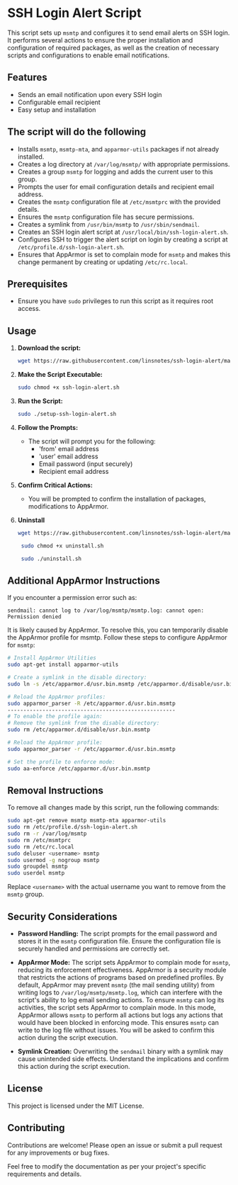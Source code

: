 # SSH Login Alert Script

This script sets up `msmtp` and configures it to send email alerts on SSH login. It performs several actions to ensure the proper installation and configuration of required packages, as well as the creation of necessary scripts and configurations to enable email notifications.

## Features
- Sends an email notification upon every SSH login
- Configurable email recipient
- Easy setup and installation

## The script will do the following

- Installs `msmtp`, `msmtp-mta`, and `apparmor-utils` packages if not already installed.
- Creates a log directory at `/var/log/msmtp/` with appropriate permissions.
- Creates a group `msmtp` for logging and adds the current user to this group.
- Prompts the user for email configuration details and recipient email address.
- Creates the `msmtp` configuration file at `/etc/msmtprc` with the provided details.
- Ensures the `msmtp` configuration file has secure permissions.
- Creates a symlink from `/usr/bin/msmtp` to `/usr/sbin/sendmail`.
- Creates an SSH login alert script at `/usr/local/bin/ssh-login-alert.sh`.
- Configures SSH to trigger the alert script on login by creating a script at `/etc/profile.d/ssh-login-alert.sh`.
- Ensures that AppArmor is set to complain mode for `msmtp` and makes this change permanent by creating or updating `/etc/rc.local`.

## Prerequisites

- Ensure you have `sudo` privileges to run this script as it requires root access.

## Usage

1. **Download the script:**

    ```bash
    wget https://raw.githubusercontent.com/linsnotes/ssh-login-alert/main/ssh-login-alert.sh
    ```

2. **Make the Script Executable:**

    ```bash
    sudo chmod +x ssh-login-alert.sh
    ```
3. **Run the Script:**
    ```bash
    sudo ./setup-ssh-login-alert.sh
    ```
5. **Follow the Prompts:**

    - The script will prompt you for the following:
        - 'from' email address
        - 'user' email address
        - Email password (input securely)
        - Recipient email address

6. **Confirm Critical Actions:**

    - You will be prompted to confirm the installation of packages, modifications to AppArmor.

7. **Uninstall**
    ```bash
    wget https://raw.githubusercontent.com/linsnotes/ssh-login-alert/main/uninstall.sh
    ```

   ```bash
    sudo chmod +x uninstall.sh
    ```

   ```bash
    sudo ./uninstall.sh
    ```

## Additional AppArmor Instructions

If you encounter a permission error such as:

```
sendmail: cannot log to /var/log/msmtp/msmtp.log: cannot open: Permission denied
```

It is likely caused by AppArmor. To resolve this, you can temporarily disable the AppArmor profile for msmtp. Follow these steps to configure AppArmor for `msmtp`:

```bash
# Install AppArmor Utilities
sudo apt-get install apparmor-utils

# Create a symlink in the disable directory:
sudo ln -s /etc/apparmor.d/usr.bin.msmtp /etc/apparmor.d/disable/usr.bin.msmtp

# Reload the AppArmor profiles:
sudo apparmor_parser -R /etc/apparmor.d/usr.bin.msmtp
-----------------------------------------------------
# To enable the profile again:
# Remove the symlink from the disable directory:
sudo rm /etc/apparmor.d/disable/usr.bin.msmtp

# Reload the AppArmor profile:
sudo apparmor_parser -r /etc/apparmor.d/usr.bin.msmtp

# Set the profile to enforce mode:
sudo aa-enforce /etc/apparmor.d/usr.bin.msmtp
```


## Removal Instructions

To remove all changes made by this script, run the following commands:

```bash
sudo apt-get remove msmtp msmtp-mta apparmor-utils
sudo rm /etc/profile.d/ssh-login-alert.sh
sudo rm -r /var/log/msmtp
sudo rm /etc/msmtprc
sudo rm /etc/rc.local
sudo deluser <username> msmtp
sudo usermod -g nogroup msmtp
sudo groupdel msmtp
sudo userdel msmtp
```

Replace `<username>` with the actual username you want to remove from the `msmtp` group.

## Security Considerations

- **Password Handling:** The script prompts for the email password and stores it in the `msmtp` configuration file. Ensure the configuration file is securely handled and permissions are correctly set.
- **AppArmor Mode:** The script sets AppArmor to complain mode for `msmtp`, reducing its enforcement effectiveness. AppArmor is a security module that restricts the actions of programs based on predefined profiles. By default, AppArmor may prevent `msmtp` (the mail sending utility) from writing logs to `/var/log/msmtp/msmtp.log`, which can interfere with the script's ability to log email sending actions. To ensure `msmtp` can log its activities, the script sets AppArmor to complain mode. In this mode, AppArmor allows `msmtp` to perform all actions but logs any actions that would have been blocked in enforcing mode. This ensures `msmtp` can write to the log file without issues. You will be asked to confirm this action during the script execution.

- **Symlink Creation:** Overwriting the `sendmail` binary with a symlink may cause unintended side effects. Understand the implications and confirm this action during the script execution.

## License

This project is licensed under the MIT License.

## Contributing

Contributions are welcome! Please open an issue or submit a pull request for any improvements or bug fixes.

Feel free to modify the documentation as per your project's specific requirements and details.
